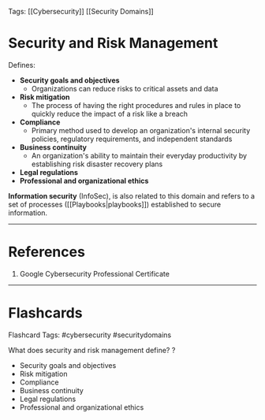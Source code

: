 Tags: [[Cybersecurity]] [[Security Domains]]
# Security and Risk Management

Defines:
- **Security goals and objectives**
	- Organizations can reduce risks to critical assets and data
- **Risk mitigation**
	- The process of having the right procedures and rules in place to quickly reduce the impact of a risk like a breach
- **Compliance**
	- Primary method used to develop an organization's internal security policies, regulatory requirements, and independent standards
- **Business continuity**
	- An organization's ability to maintain their everyday productivity by establishing risk disaster recovery plans
- **Legal regulations**
- **Professional and organizational ethics**

**Information security** (InfoSec), is also related to this domain and refers to a set of processes ([[Playbooks|playbooks]]) established to secure information.

---
# References

1. Google Cybersecurity Professional Certificate

---
# Flashcards

Flashcard Tags: #cybersecurity #securitydomains

What does security and risk management define?
?
- Security goals and objectives
- Risk mitigation
- Compliance
- Business continuity
- Legal regulations
- Professional and organizational ethics
<!--SR:!2024-05-09,1,130-->
